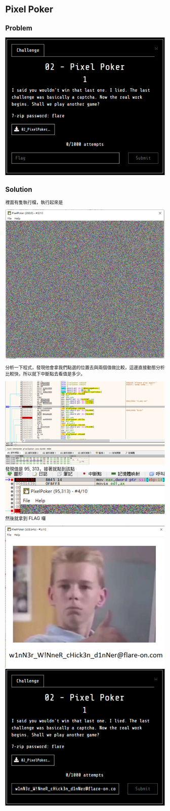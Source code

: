 # Pixel Poker

## Problem
![problem](picture/problem.png)  

## Solution

裡面有隻執行檔，執行起來是

![program](picture/program.png)  

分析一下程式，發現他會拿我們點選的位置去與兩個值做比較，這邊直接動態分析比較快，所以就下中斷點去看值是多少。

![xp_95](picture/xp_95.png)  
發現值是 95, 313，接著就點到該點  
![p95_313](picture/p95_313.png)  
然後就拿到 FLAG 囉

![answer_pic](picture/answer_pic.png)  
![answer](picture/answer.png)  
